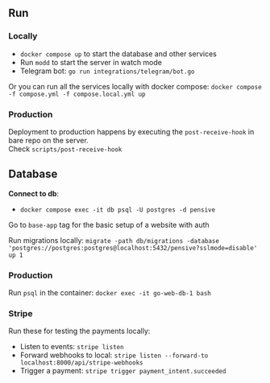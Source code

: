 
## Run 

### Locally

- `docker compose up` to start the database and other services
- Run `modd` to start the server in watch mode
- Telegram bot: `go run integrations/telegram/bot.go`

Or you can run all the services locally with docker compose:
`docker compose -f compose.yml -f compose.local.yml up`

### Production

Deployment to production happens by executing the `post-receive-hook` in bare repo on the server.  
Check `scripts/post-receive-hook`

## Database
__Connect to db__:
- `docker compose exec -it db psql -U postgres -d pensive`

Go to `base-app` tag for the basic setup of a website with auth

Run migrations locally:
`migrate -path db/migrations -database 'postgres://postgres:postgres@localhost:5432/pensive?sslmode=disable' up 1`

### Production

Run `psql` in the container: `docker exec -it go-web-db-1 bash`

### Stripe

Run these for testing the payments locally:

- Listen to events: `stripe listen`
- Forward webhooks to local: `stripe listen --forward-to localhost:8000/api/stripe-webhooks`
- Trigger a payment: `stripe trigger payment_intent.succeeded`
